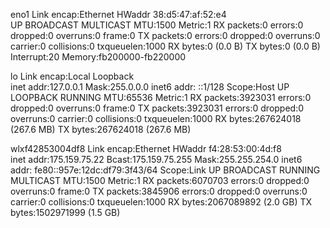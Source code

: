 eno1      Link encap:Ethernet  HWaddr 38:d5:47:af:52:e4  
          UP BROADCAST MULTICAST  MTU:1500  Metric:1
          RX packets:0 errors:0 dropped:0 overruns:0 frame:0
          TX packets:0 errors:0 dropped:0 overruns:0 carrier:0
          collisions:0 txqueuelen:1000 
          RX bytes:0 (0.0 B)  TX bytes:0 (0.0 B)
          Interrupt:20 Memory:fb200000-fb220000 

lo        Link encap:Local Loopback  
          inet addr:127.0.0.1  Mask:255.0.0.0
          inet6 addr: ::1/128 Scope:Host
          UP LOOPBACK RUNNING  MTU:65536  Metric:1
          RX packets:3923031 errors:0 dropped:0 overruns:0 frame:0
          TX packets:3923031 errors:0 dropped:0 overruns:0 carrier:0
          collisions:0 txqueuelen:1000 
          RX bytes:267624018 (267.6 MB)  TX bytes:267624018 (267.6 MB)

wlxf42853004df8 Link encap:Ethernet  HWaddr f4:28:53:00:4d:f8  
          inet addr:175.159.75.22  Bcast:175.159.75.255  Mask:255.255.254.0
          inet6 addr: fe80::957e:12dc:df79:3f43/64 Scope:Link
          UP BROADCAST RUNNING MULTICAST  MTU:1500  Metric:1
          RX packets:6070703 errors:0 dropped:0 overruns:0 frame:0
          TX packets:3845906 errors:0 dropped:0 overruns:0 carrier:0
          collisions:0 txqueuelen:1000 
          RX bytes:2067089892 (2.0 GB)  TX bytes:1502971999 (1.5 GB)

